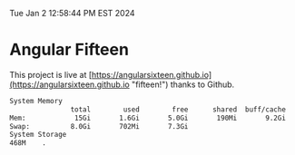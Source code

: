 Tue Jan  2 12:58:44 PM EST 2024

# Angular Fifteen


This project is live at [https://angularsixteen.github.io](https://angularsixteen.github.io "fifteen!") thanks to Github.

```bash
System Memory
               total        used        free      shared  buff/cache   available
Mem:            15Gi       1.6Gi       5.0Gi       190Mi       9.2Gi        13Gi
Swap:          8.0Gi       702Mi       7.3Gi
System Storage
468M	.
